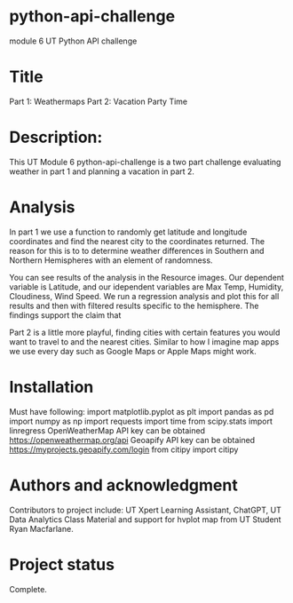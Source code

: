 # python-api-challenge
module 6 UT Python API challenge

# Title
Part 1: Weathermaps
Part 2: Vacation Party Time

# Description:
This UT Module 6 python-api-challenge is a two part challenge evaluating weather in part 1 and planning a vacation in part 2.

# Analysis
In part 1 we use a function to randomly get latitude and longitude coordinates and find the nearest city to the coordinates returned. The reason for this is to to determine weather differences in Southern and Northern Hemispheres with an element of randomness. 

You can see results of the analysis in the Resource images. Our dependent variable is Latitude, and our idependent variables are Max Temp, Humidity, Cloudiness, Wind Speed. We  run a regression analysis and plot this for all results and then with filtered results specific to the hemisphere. The findings support the claim that

Part 2 is a little more playful, finding cities with certain features you would want to travel to and the nearest cities. Similar to how I imagine map apps we use every day such as Google Maps or Apple Maps might work.

# Installation
Must have following: 
import matplotlib.pyplot as plt
import pandas as pd
import numpy as np
import requests
import time
from scipy.stats import linregress
OpenWeatherMap API key can be obtained <https://openweathermap.org/api>
Geoapify API key can be obtained <https://myprojects.geoapify.com/login>
from citipy import citipy

# Authors and acknowledgment
Contributors to project include: UT Xpert Learning Assistant, ChatGPT, UT Data Analytics Class Material and support for hvplot map from UT Student Ryan Macfarlane.

# Project status
Complete.